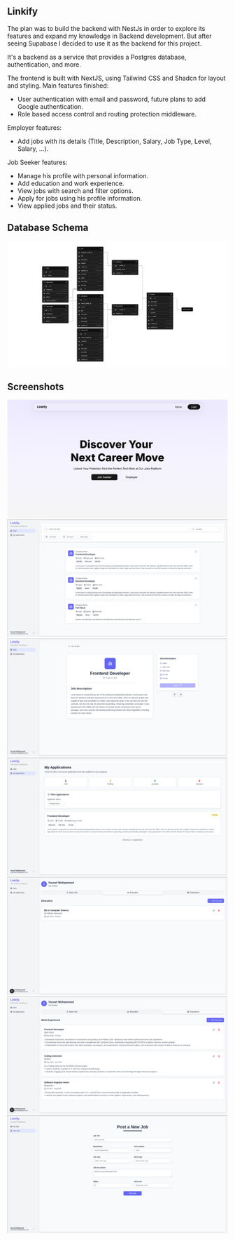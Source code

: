 ## Linkify

The plan was to build the backend with NestJs in order to explore its features and expand my knowledge in Backend development. But after seeing Supabase I decided to use it as the backend for this project.

It's a backend as a service that provides a Postgres database, authentication, and more.

The frontend is built with NextJS, using Tailwind CSS and Shadcn for layout and styling.
Main features finished:

- User authentication with email and password, future plans to add Google authentication.
- Role based access control and routing protection middleware.

Employer features:

- Add jobs with its details (Title, Description, Salary, Job Type, Level, Salary, ...).

Job Seeker features:

- Manage his profile with personal information.
- Add education and work experience.
- View jobs with search and filter options.
- Apply for jobs using his profile information.
- View applied jobs and their status.

## Database Schema

![Supabase Database Schema](/public/screenshots/supabase-schema.png)

## Screenshots

![Linkify Landing Page](/public/screenshots/screenshot1.png)
![Linkify Job Listings](/public/screenshots/screenshot2.png)
![Linkify Job Details](/public/screenshots/screenshot3.png)
![Linkify Application Status](/public/screenshots/screenshot4.png)
![Linkify Profile Education](/public/screenshots/screenshot5.png)
![Linkify Profile Experience](/public/screenshots/screenshot6.png)
![Linkify Employer Add New Job](/public/screenshots/screenshot7.png)
